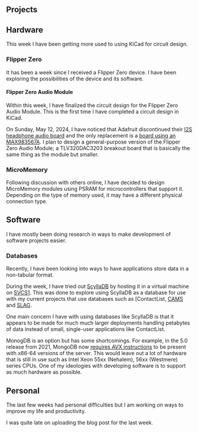 ## Projects

## Hardware
This week I have been getting more used to using KiCad for circuit design.

### Flipper Zero
It has been a week since I received a Flipper Zero device. I have been exploring the possibilities of the device and its software. 

#### Flipper Zero Audio Module
Within this week, I have finalized the circuit design for the Flipper Zero Audio Module. This is the first time I have completed a circuit design in KiCad. 

On Sunday, May 12, 2024, I have noticed that Adafruit discontinued their [I2S headphone audio board](https://www.adafruit.com/product/3678) and the only replacement is a [board using an MAX983567A](https://www.adafruit.com/product/3006). I plan to design a general-purpose version of the Flipper Zero Audio Module; a TLV320DAC3203 breakout board that is basically the same thing as the module but smaller.

### MicroMemory
Following discussion with others online, I have decided to design MicroMemory modules using PSRAM for microcontrollers that support it. Depending on the type of memory used, it may have a different physical connection type.

## Software
I have mostly been doing research in ways to make development of software projects easier.

### Databases
Recently, I have been looking into ways to have applications store data in a non-tabular format.

During the week, I have tried out [ScyllaDB](https://www.scylladb.com/) by hosting it in a virtual machine on [SVCS1](/projects/svcs/). This was done to explore using ScyllaDB as a database for use with my current projects that use databases such as [ContactList, [CAMS](/projects/cams/) and [SLAG](/projects/slag/).

One main concern I have with using databases like ScyllaDB is that it appears to be made for much much larger deployments handling petabytes of data instead of small, single-user applications like ContactList. 

MonogDB is an option but has some shortcomings. For example, in the 5.0 release from 2021, MongoDB now [requires AVX instructions](https://www.mongodb.com/docs/manual/administration/production-notes/#x86_64) to be present with x86-64 versions of the server. This would leave out a lot of hardware that is still in use such as Intel Xeon 55xx (Nehalem), 56xx (Westmere) series CPUs. One of my ideologies with developing software is to support as much hardware as possible.

## Personal
The last few weeks had personal difficulties but I am working on ways to improve my life and productivity.

I was quite late on uploading the blog post for the last week. 